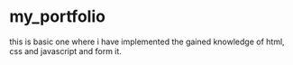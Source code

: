 # my_portfolio
this is basic one where i have implemented the gained knowledge of html, css and javascript and form it. 
